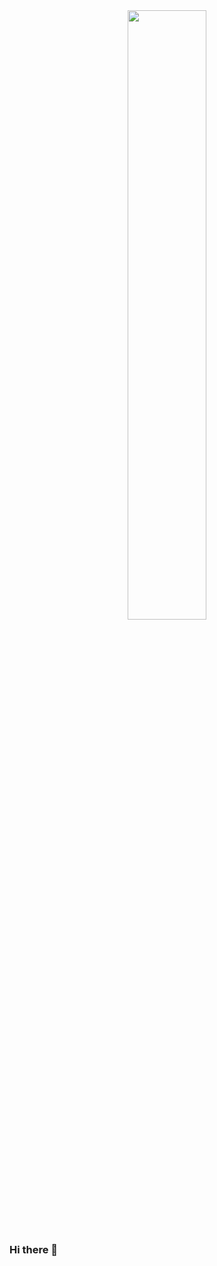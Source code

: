 <div id='header' align='center'>
  <img src='https://media.giphy.com/media/3o7qE1YN7aBOFPRw8E/giphy.gif' width='50%'/>
</div>

### Hi there 👋

<!--
**calvinrodrigues500/calvinrodrigues500** is a ✨ _special_ ✨ repository because its `README.md` (this file) appears on your GitHub profile.

Here are some ideas to get you started:

- 🔭 I’m currently working on ...
- 🌱 I’m currently learning ...
- 👯 I’m looking to collaborate on ...
- 🤔 I’m looking for help with ...
- 💬 Ask me about ...
- 📫 How to reach me: ...
- 😄 Pronouns: ...
- ⚡ Fun fact: ...
-->
